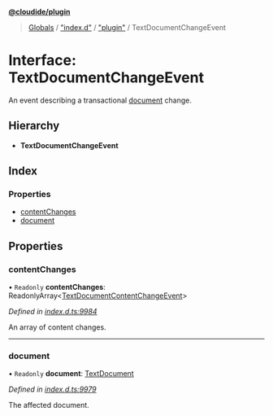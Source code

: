 **[@cloudide/plugin](../README.md)**

> [Globals](../README.md) / ["index.d"](../modules/_index_d_.md) / ["plugin"](../modules/_index_d_._plugin_.md) / TextDocumentChangeEvent

# Interface: TextDocumentChangeEvent

An event describing a transactional [document](#TextDocument) change.

## Hierarchy

* **TextDocumentChangeEvent**

## Index

### Properties

* [contentChanges](_index_d_._plugin_.textdocumentchangeevent.md#contentchanges)
* [document](_index_d_._plugin_.textdocumentchangeevent.md#document)

## Properties

### contentChanges

• `Readonly` **contentChanges**: ReadonlyArray\<[TextDocumentContentChangeEvent](_index_d_._plugin_.textdocumentcontentchangeevent.md)>

*Defined in [index.d.ts:9984](https://github.com/shuyaqian/cloudide-plugin-api/blob/57a3a2a/index.d.ts#L9984)*

An array of content changes.

___

### document

• `Readonly` **document**: [TextDocument](_index_d_._plugin_.textdocument.md)

*Defined in [index.d.ts:9979](https://github.com/shuyaqian/cloudide-plugin-api/blob/57a3a2a/index.d.ts#L9979)*

The affected document.

